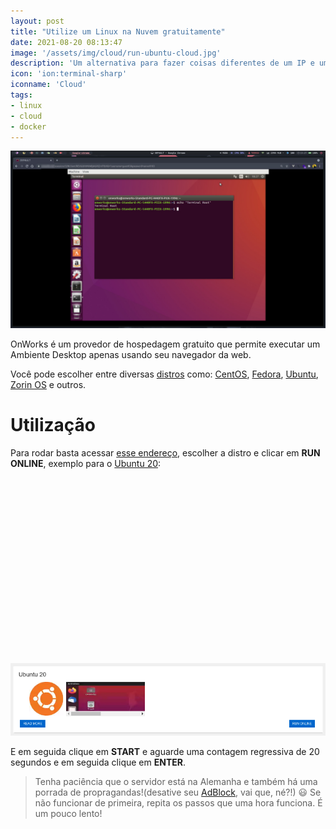 ```yaml
---
layout: post
title: "Utilize um Linux na Nuvem gratuitamente"
date: 2021-08-20 08:13:47
image: '/assets/img/cloud/run-ubuntu-cloud.jpg'
description: 'Um alternativa para fazer coisas diferentes de um IP e um país diferente! 😃 '
icon: 'ion:terminal-sharp'
iconname: 'Cloud'
tags:
- linux
- cloud
- docker
---
```


![Utilize um Linux na Nuvem gratuitamente](/assets/img/cloud/run-ubuntu-cloud.jpg)

OnWorks é um provedor de hospedagem gratuito que permite executar um Ambiente Desktop apenas usando seu navegador da web.

Você pode escolher entre diversas [distros](https://terminalroot.com.br/tags#distros) como:
[CentOS](http://terminalroot.com.br/tags/#centos), [Fedora](https://terminalroot.com.br/2019/09/ambiente-de-desenvolvimento-fedora-30.html), [Ubuntu](https://cse.google.com.br/cse/publicurl?cx=004473188612396442360:qs2ekmnkweq&q=ubuntu), [Zorin OS](https://news.terminalroot.com.br/lancado-o-zorinos-151-uma-maneira-melhor-de-trabalhar-aprender-e-jogar.html) e outros.

# Utilização
Para rodar basta acessar [esse endereço](https://www.onworks.net/), escolher a distro e clicar em **RUN ONLINE**, exemplo para o [Ubuntu 20](https://cse.google.com.br/cse/publicurl?cx=004473188612396442360:qs2ekmnkweq&q=ubuntu):


<!-- QUADRADO -->
<script async src="//pagead2.googlesyndication.com/pagead/js/adsbygoogle.js"></script>
<ins class="adsbygoogle"
style="display:inline-block;width:336px;height:280px"
data-ad-client="ca-pub-2838251107855362"
data-ad-slot="5351066970"></ins>
<script>
(adsbygoogle = window.adsbygoogle || []).push({});
</script>

![Run Online Ubuntu](/assets/img/cloud/run-online.png)

E em seguida clique em **START** e aguarde uma contagem regressiva de 20 segundos e em seguida clique em **ENTER**.
> Tenha paciência que o servidor está na Alemanha e também há uma porrada de propragandas!(desative seu [AdBlock](https://terminalroot.com.br/ads), vai que, né?!) 😃 Se não funcionar de primeira, repita os passos que uma hora funciona. É um pouco lento!


<!-- RETANGULO LARGO 2 -->
<script async src="//pagead2.googlesyndication.com/pagead/js/adsbygoogle.js"></script>
<ins class="adsbygoogle"
style="display:block; text-align:center;"
data-ad-layout="in-article"
data-ad-format="fluid"
data-ad-client="ca-pub-2838251107855362"
data-ad-slot="8549252987"></ins>
<script>
(adsbygoogle = window.adsbygoogle || []).push({});
</script>


